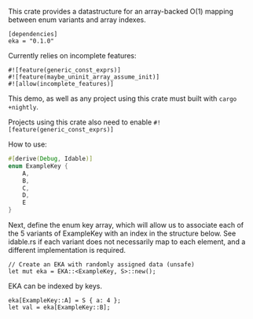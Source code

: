 This crate provides a datastructure for an array-backed O(1) mapping between enum variants and array indexes.

```
[dependencies]
eka = "0.1.0"
```

Currently relies on incomplete features:
```
#![feature(generic_const_exprs)]
#![feature(maybe_uninit_array_assume_init)]
#![allow(incomplete_features)]
```

This demo, as well as any project using this crate must built with `cargo +nightly`. 

Projects using this crate also need to enable
`#![feature(generic_const_exprs)]`

How to use:

``` main.rs
#[derive(Debug, Idable)]
enum ExampleKey {
    A,
    B,
    C,
    D,
    E
}
``` 

Next, define the enum key array, which will allow us to associate each of the 5 variants of ExampleKey with an index in the structure below. See idable.rs if each variant does not necessarily map to each element, and a different implementation is required.
```
// Create an EKA with randomly assigned data (unsafe)
let mut eka = EKA::<ExampleKey, S>::new();
```

EKA can be indexed by keys.
```
eka[ExampleKey::A] = S { a: 4 };
let val = eka[ExampleKey::B];
```